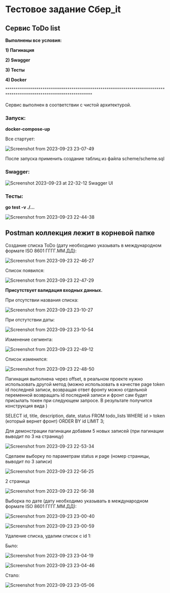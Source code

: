 # Тестовое задание Сбер_it
## Сервис ToDo list

**Выполнены все условия:**

**1) Пагинация**

**2) Swagger**

**3) Тесты**

**4) Docker**

"""""""""""""""""""""""""""""""""""""""""""""""""""""""""""""""""""""""""""""""""""""""""""""""""""""""""""""""""""""""

Сервис выполнен в соответствии с чистой архитектурой.

### Запуск:

**docker-compose-up**

Все стартует:

![Screenshot from 2023-09-23 23-07-49](https://github.com/LittleMikle/sber_it/assets/101155101/8cb1cbbb-3c8e-4b43-a508-10407607f304)

После запуска применить создание таблиц из файла scheme/scheme.sql

### Swagger:

![Screenshot 2023-09-23 at 22-32-12 Swagger UI](https://github.com/LittleMikle/sber_it/assets/101155101/dfecc032-20f0-4698-987c-dde8aaa7d8e3)


### Тесты:

**go test -v ./...**

![Screenshot from 2023-09-23 22-44-38](https://github.com/LittleMikle/sber_it/assets/101155101/0d1dc64b-32a4-4478-bdf6-a23bb7dfef23)

## Postman коллекция лежит в корневой папке

Создание списка ToDo (дату необходимо указывать в международном формате ISO 8601 ГГГГ.ММ.ДД):

![Screenshot from 2023-09-23 22-46-27](https://github.com/LittleMikle/sber_it/assets/101155101/c028f16a-0541-4a1f-9bf8-ccd13c3b0a48)

Список появился:

![Screenshot from 2023-09-23 22-47-29](https://github.com/LittleMikle/sber_it/assets/101155101/28b12066-1357-4109-a48f-11b5283e0765)

**Присутствует валидация входных данных.**

При отсутствии названия списка:

![Screenshot from 2023-09-23 23-10-27](https://github.com/LittleMikle/sber_it/assets/101155101/7e5adc59-f180-4e93-b1aa-cbe8362114c2)

При отстутствии даты:

![Screenshot from 2023-09-23 23-10-54](https://github.com/LittleMikle/sber_it/assets/101155101/6dc47c0b-8ef7-4a4c-ae56-aaeae10173c6)

Изменение сегмента:

![Screenshot from 2023-09-23 22-49-12](https://github.com/LittleMikle/sber_it/assets/101155101/ad7e6ef1-72fd-4838-82fe-d9d6c56d8ca7)

Список изменился:

![Screenshot from 2023-09-23 22-48-50](https://github.com/LittleMikle/sber_it/assets/101155101/4bff62d4-28c8-430a-8d80-e0680f40faaf)

Пагинация выполнена через offset, в реальном проекте нужно использовать другой метод (можно использовать в качестве page token id последней записи, возвращая ответ фронту можно отдельной переменной возвращать id последней записи и фронт сам будет присылать токен при следующем запросе. В результате получится конструкция вида ) 

SELECT id, title, description, date, status FROM todo_lists WHERE id > token (который вернет фронт) 
ORDER BY id
LIMIT 3;

Для демонстрации пагинации добавим 5 новых записей (при пагинации выводит по 3 на страницу)

![Screenshot from 2023-09-23 22-53-34](https://github.com/LittleMikle/sber_it/assets/101155101/facecf9e-ff62-402e-9552-344b454c96d7)

Сделаем выборку по параметрам status и page (номер страницы, выводит по 3 записи)

![Screenshot from 2023-09-23 22-56-25](https://github.com/LittleMikle/sber_it/assets/101155101/4294328d-483d-4f87-b202-23c25f3ac065)

2 страница

![Screenshot from 2023-09-23 22-56-38](https://github.com/LittleMikle/sber_it/assets/101155101/de43c496-db16-4021-a53c-768a40dbf63c)

Выборка по дате (дату необходимо указывать в международном формате ISO 8601 ГГГГ.ММ.ДД):

![Screenshot from 2023-09-23 23-00-40](https://github.com/LittleMikle/sber_it/assets/101155101/00581ed1-d678-47f9-aa8f-9f8e158c1c8c)

![Screenshot from 2023-09-23 23-00-59](https://github.com/LittleMikle/sber_it/assets/101155101/5f23f5b7-22a5-41fd-8431-4fb2ca65010d)

Удаление списка, удалим список с id 1:

Было:

![Screenshot from 2023-09-23 23-04-19](https://github.com/LittleMikle/sber_it/assets/101155101/43db2af3-ad81-437a-a1ee-e29ab7e7c705)

![Screenshot from 2023-09-23 23-04-46](https://github.com/LittleMikle/sber_it/assets/101155101/2732f57c-e0c2-4929-89e7-1910aa63f952)

Стало:

![Screenshot from 2023-09-23 23-05-06](https://github.com/LittleMikle/sber_it/assets/101155101/5c8d07db-b055-496e-9c28-fc8b7fb39b26)



